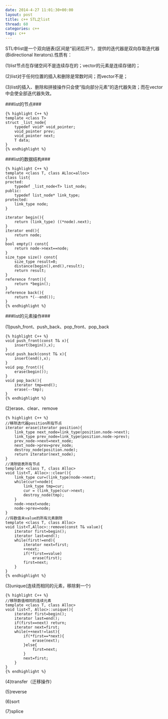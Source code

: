 ```yaml
---
date: 2014-4-27 11:01:30+00:00
layout: post
title: c++ STL之list
thread: 60
categories: c++
tags: c++
---
```


STL中list是一个双向链表(区间是“前闭后开”)，提供的迭代器是双向存取迭代器(Bidirectional Iterators).性质有：

(1)list节点在存储空间不是连续存在的；vector的元素是连续存储的；

(2)list对于任何位置的插入和删除是常数时间；而vector不是；

(3)list的插入、删除和拼接操作只会使“指向部分元素”的迭代器失效；而在vector中会使全部迭代器失效。


###list的节点###

	{% highlight C++ %}
	template <class T>
	struct _list_node{
		typedef void* void_pointer;
		void_pointer prev;
		void_pointer next;
		T data;
	}
	{% endhighlight %}
	
###list的数据结构###

	{% highlight C++ %}
	template <class T, class ALloc=alloc>
	class list{
	procted:
		typedef _list_node<T> list_node;
	public:
		typedef list_node* link_type;
	protected:
		link_type node;
	}

	iterator begin(){
		return (link_type) ((*node).next);
	}
	iterator end(){
		return node;
	}
	bool empty() const{
		return node->next==node;	
	}
	size_type size() const{
		size_type result=0;
		distance(begin(),end(),result);
		return result;
	}
	reference front(){
		return *begin();
	}
	reference back(){
		return *(--end());
	}
	{% endhighlight %}
	
###list的元素操作###

(1)push_front、push_back、pop_front、pop_back

	{% highlight C++ %}
	void push_front(const T& x){
		insert(begin(),x);
	}
	void push_back(const T& x){
		insert(end(),x);
	}
	void pop_front(){
		erase(begin());
	}
	void pop_back(){
		iterator tmp=end();
		erase(--tmp);
	}
	{% endhighlight %}
	
(2)erase、clear、remove

	{% highlight C++ %}
	//移除迭代器position所指节点
	iterator erase(iterator position){
		link_type next_node=link_type(position.node->next);
		link_type prev_node=link_type(position.node->prev);
		prev_node->next=next_node;
		next_node->prev=prev_node;
		destroy_node(position.node);
		return iterator(next_node);
	}
	//清除链表所有节点
	template <class T, class Alloc>
	void list<T, Alloc>::clear(){
		link_type cur=(link_type)node->next;
		while(cur!=node){
			link_type tmp=cur;
			cur = (link_type)cur->next;
			destroy_node(tmp);
		}
		node->next=node;
		node->prev=node;
	}
	//将数值未value的所有元素删除
	template <class T, class Alloc>
	void list<T,Alloc>::remove(const T& value){
		iterator first=begin();
		iterator last=end();
		while(first!=end){
			iterator next=first;
			++next;
			if(*first==value)
				erase(first);
			first=next;
		}
	}
	{% endhighlight %}
	
(3)unique(连续而相同的元素，移除剩一个)

	{% highlight C++ %}
	//移除数值相同的连续元素
	template <class T, class Alloc>
	void list<T, Alloc>::unique(){
		iterator first=begin();
		iterator last=end();
		if(first==next) return;
		iterator next=first;
		while(++next!=last){
			if(*first==*next){
				erase(next);
			}else{
				first=next;
			}
			next=first;
		}
	}
	{% endhighlight %}
	
(4)transfer（迁移操作）

(5)reverse

(6)sort

(7)splice